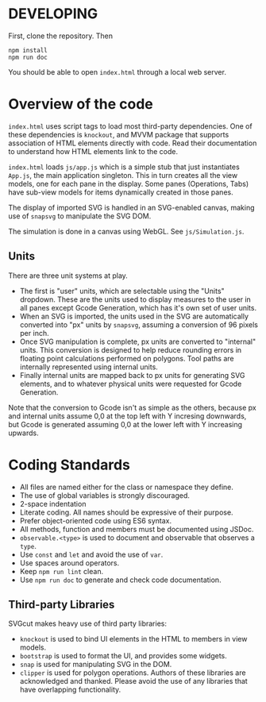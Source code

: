 # DEVELOPING

First, clone the repository. Then
```
npm install
npm run doc
```
You should be able to open `index.html` through a local web server.

# Overview of the code
`index.html` uses script tags to load most third-party dependencies.
One of these dependencies is `knockout`, and MVVM package that supports
association of HTML elements directly with code. Read their documentation
to understand how HTML elements link to the code.

`index.html` loads `js/app.js` which is a simple stub that just instantiates
`App.js`, the main application singleton. This in turn creates all the view models, one for each pane in the display. Some panes (Operations, Tabs) have sub-view models for items dynamically created in those panes.

The display of imported SVG is handled in an SVG-enabled canvas, making use of `snapsvg` to manipulate the SVG DOM.

The simulation is done in a canvas using WebGL. See `js/Simulation.js`.

## Units
There are three unit systems at play.
- The first is "user" units, which are selectable using the "Units" dropdown. These are the units used to display measures to the user in all panes except Gcode Generation, which has it's own set of user units.
- When an SVG is imported, the units used in the SVG are automatically converted into "px" units by `snapsvg`, assuming a conversion of 96 pixels per inch.
- Once SVG manipulation is complete, px units are converted to "internal" units. This conversion is designed to help reduce rounding errors in floating point calculations performed on polygons. Tool paths are internally represented using internal units.
- Finally internal units are mapped back to px units for generating SVG elements, and to whatever physical units were requested for Gcode Generation.

Note that the conversion to Gcode isn't as simple as the others, because px and internal units assume 0,0 at the top left with Y incresing downwards, but Gcode is generated assuming 0,0 at the lower left with Y increasing upwards.

# Coding Standards
+ All files are named either for the class or namespace they define.
+ The use of global variables is strongly discouraged.
+ 2-space indentation
+ Literate coding. All names should be expressive of their purpose.
+ Prefer object-oriented code using ES6 syntax.
+ All methods, function and members must be documented using JSDoc.
+ `observable.<type>` is used to document and observable that observes a `type`.
+ Use `const` and `let` and avoid the use of `var`.
+ Use spaces around operators.
+ Keep `npm run lint` clean.
+ Use `npm run doc` to generate and check code documentation.

## Third-party Libraries
SVGcut makes heavy use of third party libraries:
+ `knockout` is used to bind UI elements in the HTML to members in view models.
+ `bootstrap` is used to format the UI, and provides some widgets.
+ `snap` is used for manipulating SVG in the DOM.
+ `clipper` is used for polygon operations.
Authors of these libraries are acknowledged and thanked. Please avoid the use of any libraries that have overlapping functionality.
